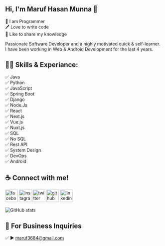 ## Hi, I'm Maruf Hasan Munna 👋
<p>
👑 I am Programmer <br> 
🖊️ Love to write code <br> 
🎤 Like to share my knowledge </p> 

Passionate Software Developer and a highly motivated quick & self-learner. I have been working in Web & Android Development for the last 4 years.

## 👨‍💻 Skills & Experiance: 
✅ Java <br>
✅ Python <br> 
✅ JavaScript <br>
✅ Spring Boot <br>
✅ Django <br>
✅ Node.Js <br> 
✅ React <br>
✅ Next.js <br>
✅ Vue.js <br>
✅ Nuxt.js <br>
✅ SQL <br>
✅ No SQL <br>
✅ Rest API <br>
✅ System Design <br> 
✅ DevOps <br>
✅ Android <br>
<!-- ![Top Langs](https://github-readme-stats.vercel.app/api/top-langs/?username=maruf3684&layout=compact) -->

## ☕ Connect with me!
[<img src='https://camo.githubusercontent.com/2d1ffa69dd491ebeca01b2098cf8233dd09950ff5895abccd5b455ca442abc59/68747470733a2f2f696d672e736869656c64732e696f2f62616467652f46616365626f6f6b2d3138373746323f7374796c653d666f722d7468652d6261646765266c6f676f3d66616365626f6f6b266c6f676f436f6c6f723d7768697465' alt='facebook' height='40'>](https://www.facebook.com/marufhasan.munna.7)  [<img src='https://camo.githubusercontent.com/b3d4671768bd0f9b6c8f410a25a96e0c5a4d135208d8910461e986f97e7985ab/68747470733a2f2f696d672e736869656c64732e696f2f62616467652f496e7374616772616d2d4534343035463f7374796c653d666f722d7468652d6261646765266c6f676f3d696e7374616772616d266c6f676f436f6c6f723d7768697465' alt='instagram' height='40'>](https://www.instagram.com/)  [<img src='https://camo.githubusercontent.com/5d03c86f6a75f7cbe80d135d9162fbf6dc46a31253cf30a8e9bb8279b4d574d3/68747470733a2f2f696d672e736869656c64732e696f2f62616467652f547769747465722d3144413146323f7374796c653d666f722d7468652d6261646765266c6f676f3d74776974746572266c6f676f436f6c6f723d7768697465' alt='twitter' height='40'>](https://twitter.com/Maruf_Hasan_007)  [<img src='https://camo.githubusercontent.com/bd2bd127c104ba5c98bb12c70801b075aee1f040009089510f69554300e7ff41/68747470733a2f2f696d672e736869656c64732e696f2f62616467652f4769742d4630353033323f7374796c653d666f722d7468652d6261646765266c6f676f3d676974266c6f676f436f6c6f723d7768697465' alt='github' height='40'>](https://github.com/maruf3684)  [<img src='https://camo.githubusercontent.com/a80d00f23720d0bc9f55481cfcd77ab79e141606829cf16ec43f8cacc7741e46/68747470733a2f2f696d672e736869656c64732e696f2f62616467652f4c696e6b6564496e2d3030373742353f7374796c653d666f722d7468652d6261646765266c6f676f3d6c696e6b6564696e266c6f676f436f6c6f723d7768697465' alt='linkedin' height='40'>](https://www.linkedin.com/in/maruf-hasan-munna/)  


![GitHub stats](https://github-readme-stats.vercel.app/api?username=maruf3684&show_icons=true) 

## 📧 For Business Inquiries 
✅  ► maruf3684@gmail.com
